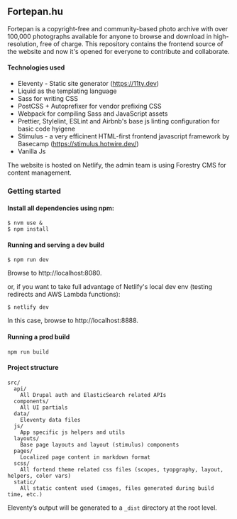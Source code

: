 ## Fortepan.hu

Fortepan is a copyright-free and community-based photo archive with over 100,000 photographs available for anyone to browse and download in high-resolution, free of charge. This repository contains the frontend source of the website and now it's opened for everyone to contribute and collaborate.

#### Technologies used

- Eleventy - Static site generator (https://11ty.dev)
- Liquid as the templating language
- Sass for writing CSS
- PostCSS + Autoprefixer for vendor prefixing CSS
- Webpack for compiling Sass and JavaScript assets
- Prettier, Stylelint, ESLint and Airbnb's base js linting configuration for basic code hyigene
- Stimulus - a very efficinent HTML-first frontend javascript framework by Basecamp (https://stimulus.hotwire.dev/)
- Vanilla Js

The website is hosted on Netlify, the admin team is using Forestry CMS for content management.

### Getting started

#### Install all dependencies using npm:

```
$ nvm use &
$ npm install
```

#### Running and serving a dev build

```
$ npm run dev

```

Browse to http://localhost:8080.

or, if you want to take full advantage of Netlify's local dev env (testing redirects and AWS Lambda functions):

```
$ netlify dev
```

In this case, browse to http://localhost:8888.

#### Running a prod build

```
npm run build
```

#### Project structure

```
src/
  api/
    All Drupal auth and ElasticSearch related APIs
  components/
    All UI partials
  data/
    Eleventy data files
  js/
    App specific js helpers and utils
  layouts/
    Base page layouts and layout (stimulus) components
  pages/
    Localized page content in markdown format
  scss/
    All fortend theme related css files (scopes, tyopgraphy, layout, helpers, color vars)
  static/
    All static content used (images, files generated during build time, etc.)
```

Eleventy’s output will be generated to a `_dist` directory at the root level.
